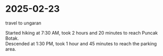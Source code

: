 # 2025-02-23

travel to ungaran 

Started hiking at 7:30 AM, took 2 hours and 20 minutes to reach Puncak Botak.  
Descended at 1:30 PM, took 1 hour and 45 minutes to reach the parking area.